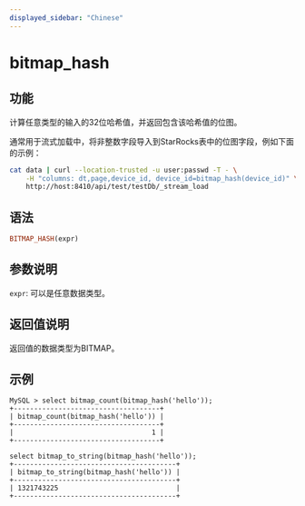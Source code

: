 ```yaml
---
displayed_sidebar: "Chinese"
---
```


# bitmap_hash

## 功能

计算任意类型的输入的32位哈希值，并返回包含该哈希值的位图。

通常用于流式加载中，将非整数字段导入到StarRocks表中的位图字段，例如下面的示例：

```bash
cat data | curl --location-trusted -u user:passwd -T - \
    -H "columns: dt,page,device_id, device_id=bitmap_hash(device_id)" \
    http://host:8410/api/test/testDb/_stream_load
```

## 语法

```Haskell
BITMAP_HASH(expr)
```

## 参数说明

`expr`: 可以是任意数据类型。

## 返回值说明

返回值的数据类型为BITMAP。

## 示例

```Plain Text
MySQL > select bitmap_count(bitmap_hash('hello'));
+------------------------------------+
| bitmap_count(bitmap_hash('hello')) |
+------------------------------------+
|                                  1 |
+------------------------------------+

select bitmap_to_string(bitmap_hash('hello'));
+----------------------------------------+
| bitmap_to_string(bitmap_hash('hello')) |
+----------------------------------------+
| 1321743225                             |
+----------------------------------------+
```